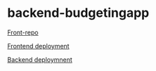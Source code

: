 # backend-budgetingapp


[Front-repo](https://github.com/meera-ramesh19/frontend-budgetapp)

[Frontend deployment](https://budget-transaction.netlify.app/)

[Backend deploymnent](https://git.heroku.com/boiling-reaches-40375.git/)
